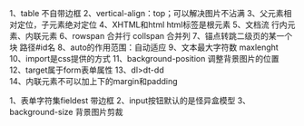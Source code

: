 1、table  不自带边框
2、vertical-align：top；可以解决图片不沾满
3、父元素相对定位，子元素绝对定位
4、XHTML和html   html标签是根元素
5、文档流     行内元素、内联元素
6、rowspan 合并行   collspan  合并列
7、锚点转跳二级页的某一个块     路径#id名
8、auto的作用范围：自动适应
9、文本最大字符数  maxlenght
10、import是css提供的方式
11、background-position   调整背景图片的位置
12、target属于form表单属性
13、dl>dt-dd   
14、内联元素不可以加上下的margin和padding

1、表单字符集fieldest  带边框
2、input按钮默认的是怪异盒模型
3、background-size  背景图片剪裁

